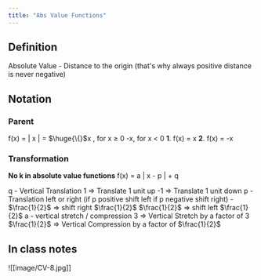 ```yaml
---
title: "Abs Value Functions"
---
```

## Definition

Absolute Value - Distance to the origin (that's why always positive distance is never negative)

## Notation

### Parent

f(x) = | x | = $\huge{\{}$x , for x $\geq$ 0
				   -x, for x < 0
**1**. f(x) = x
**2**. f(x) = -x

### Transformation 

**No k in absolute value functions**
f(x) = a | x - p | + q

q - Vertical Translation
	1 => Translate 1 unit up
	-1 => Translate 1 unit down
p - Translation left or right (if p positive shift left if p negative shift right) 
	- $\frac{1}{2}$ => shift right $\frac{1}{2}$ 
	 $\frac{1}{2}$ => shift left $\frac{1}{2}$
a - vertical stretch / compression
	3 => Vertical Stretch by a factor of 3
	$\frac{1}{2}$ => Vertical Compression by a factor of $\frac{1}{2}$ 

## In class notes

![[image/CV-8.jpg]]
